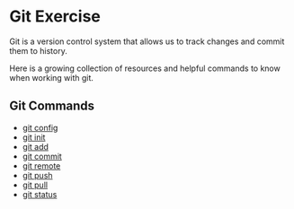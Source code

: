 # Git Exercise

Git is a version control system that allows us to track changes and commit them to history.

Here is a growing collection of resources and helpful commands to know when working with git.
## Git Commands
- [git config](./Commands/Config.md)
- [git init](./Commands/Init.md)
- [git add](./Commands/Add.md)
- [git commit](./Commands/Commit.md) 
- [git remote](./Commands/Remote.md)
- [git push](./commands/PUSH.md) 
- [git pull](./Commands/Pull.md)
- [git status](./Commands/Status.md)

